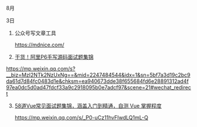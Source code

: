 8月


3日

1. 公众号写文章工具

   https://mdnice.com/

   

2. [ 干货！阿里P6手写源码面试题集锦]()

https://mp.weixin.qq.com/s?__biz=MzI2NTk2NzUxNg==&mid=2247484544&idx=1&sn=5bf7a3d19c2bc9da61d7d84fc0483d1e&chksm=ea940673dde38f655684fd6e28891312ad4f97ea0dc5d0ad47fdcf33a9c2918095b0e7adcf97&scene=21#wechat_redirect



3. [58道Vue常见面试题集锦，涵盖入门到精通，自测 Vue 掌握程度]()

   https://mp.weixin.qq.com/s/_P0-uCz11hvFIwdLQ1mL-Q